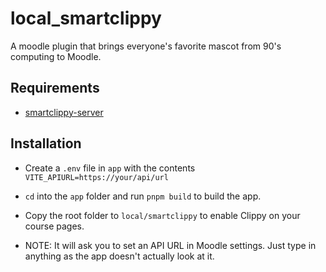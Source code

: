 # local_smartclippy

A moodle plugin that brings everyone's favorite mascot from 90's computing to Moodle.

## Requirements

- [smartclippy-server](https://github.com/devnoot/smartclippy-server)

## Installation

- Create a `.env` file in `app` with the contents `VITE_APIURL=https://your/api/url`

- `cd` into the `app` folder and run `pnpm build` to build the app. 

- Copy the root folder to `local/smartclippy` to enable Clippy on your course pages.

- NOTE: It will ask you to set an API URL in Moodle settings. Just type in anything as the app doesn't actually look at it.
